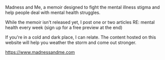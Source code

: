 Madness and Me, a memoir designed to fight the mental illness stigma and help people deal with mental health struggles.

While the memoir isn't released yet, I post one or two articles RE: mental health every week (sign up for a free preview at the end)

If you're in a cold and dark place, I can relate. The content hosted on this website will help you weather the storm and come out stronger.

https://www.madnessandme.com